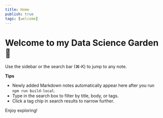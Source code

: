 ```yaml
---
title: Home
publish: true
tags: [welcome]
---
```


# Welcome to my Data Science Garden 🌱

Use the sidebar or the search bar (⌘‑K) to jump to any note.

**Tips**

- Newly added Markdown notes automatically appear here after you run  
  `npm run build-local`.
- Type in the search box to filter by title, body, or tags.
- Click a tag chip in search results to narrow further.

Enjoy exploring!
